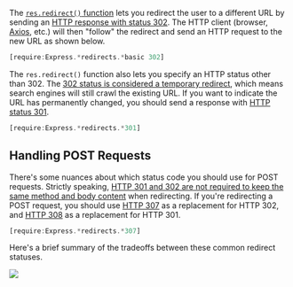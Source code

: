 The [`res.redirect()` function](http://expressjs.com/en/4x/api.html#res.redirect) lets you redirect the user to a different URL by sending an [HTTP response with status 302](https://en.wikipedia.org/wiki/HTTP_302). The HTTP client (browser, [Axios](https://masteringjs.io/tutorials/axios/headers), etc.) will then "follow" the redirect and send an HTTP request to the new URL as shown below.

```javascript
[require:Express.*redirects.*basic 302]
```

The `res.redirect()` function also lets you specify an HTTP status other than 302. The [302 status is considered a temporary redirect](https://developer.mozilla.org/en-US/docs/Web/HTTP/Status/302), which means search engines will still crawl the existing URL. If you want to indicate the URL has permanently changed, you should send a response with [HTTP status 301](https://en.wikipedia.org/wiki/HTTP_301).

```javascript
[require:Express.*redirects.*301]
```

Handling POST Requests
----------------------

There's some nuances about which status code you should use for POST requests.
Strictly speaking, [HTTP 301 and 302 are not required to keep the same method and body content](https://developer.mozilla.org/en-US/docs/Web/HTTP/Status/301) when redirecting. If you're redirecting a POST request, you should use [HTTP 307](https://developer.mozilla.org/en-US/docs/Web/HTTP/Status/307) as a replacement for HTTP 302, and [HTTP 308](https://developer.mozilla.org/en-US/docs/Web/HTTP/Status/308) as a replacement for HTTP 301.

```javascript
[require:Express.*redirects.*307]
```

Here's a brief summary of the tradeoffs between these common redirect statuses.

<img src="https://i.imgur.com/K8LeE7a.png">